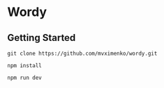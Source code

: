 # Wordy

## Getting Started

```
git clone https://github.com/mvximenko/wordy.git
```

```
npm install
```

```
npm run dev
```